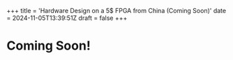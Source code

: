 +++
title = 'Hardware Design on a 5$ FPGA from China (Coming Soon)'
date = 2024-11-05T13:39:51Z
draft = false
+++

# Coming Soon!

<!---
AAAAAAAAAAAAAAAa
-->

